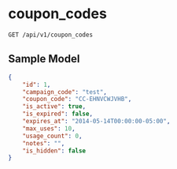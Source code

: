 coupon_codes
============

```shell
GET /api/v1/coupon_codes
```

Sample Model
------------

```json
{
	"id": 1,
	"campaign_code": "test",
	"coupon_code": "CC-EHNVCWJVHB",
	"is_active": true,
	"is_expired": false,
	"expires_at": "2014-05-14T00:00:00-05:00",
	"max_uses": 10,
	"usage_count": 0,
	"notes": "",
	"is_hidden": false
}
```